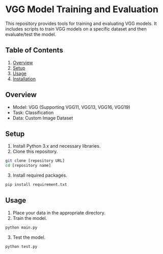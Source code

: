 # VGG Model Training and Evaluation

This repository provides tools for training and evaluating VGG models. It includes scripts to train VGG models on a specific dataset and then evaluate/test the model.

## Table of Contents

1. [Overview](#overview)
2. [Setup](#setup)
3. [Usage](#usage)
4. [Installation](#installation)

## Overview

- Model: VGG (Supporting VGG11, VGG13, VGG16, VGG19)
- Task: Classification
- Data: Custom Image Dataset

## Setup

1. Install Python 3.x and necessary libraries.
2. Clone this repository.

```bash
git clone [repository URL]
cd [repository name]
```

3. Install required packages.

```bash
pip install requirement.txt
```

## Usage

1. Place your data in the appropriate directory.
2. Train the model.

```bash
python main.py
```

3. Test the model.

```bash
python test.py
```

